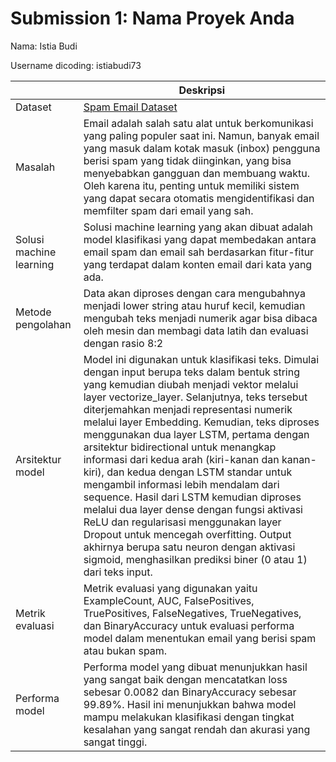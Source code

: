 # Submission 1: Nama Proyek Anda
Nama: Istia Budi

Username dicoding: istiabudi73

| | Deskripsi |
| ----------- | ----------- |
| Dataset | [Spam Email Dataset](https://www.kaggle.com/datasets/jackksoncsie/spam-email-dataset) |
| Masalah |	Email adalah salah satu alat untuk berkomunikasi yang paling populer saat ini. Namun, banyak email yang masuk dalam kotak masuk (inbox) pengguna berisi spam yang tidak diinginkan, yang bisa menyebabkan gangguan dan membuang waktu. Oleh karena itu, penting untuk memiliki sistem yang dapat secara otomatis mengidentifikasi dan memfilter spam dari email yang sah.|
| Solusi machine learning | Solusi machine learning yang akan dibuat adalah model klasifikasi yang dapat membedakan antara email spam dan email sah berdasarkan fitur-fitur yang terdapat dalam konten email dari kata yang ada.|
| Metode pengolahan | Data akan diproses dengan cara mengubahnya menjadi lower string atau huruf kecil, kemudian mengubah teks menjadi numerik agar bisa dibaca oleh mesin dan membagi data latih dan evaluasi dengan rasio 8:2|
| Arsitektur model | Model ini digunakan untuk klasifikasi teks. Dimulai dengan input berupa teks dalam bentuk string yang kemudian diubah menjadi vektor melalui layer vectorize_layer. Selanjutnya, teks tersebut diterjemahkan menjadi representasi numerik melalui layer Embedding. Kemudian, teks diproses menggunakan dua layer LSTM, pertama dengan arsitektur bidirectional untuk menangkap informasi dari kedua arah (kiri-kanan dan kanan-kiri), dan kedua dengan LSTM standar untuk mengambil informasi lebih mendalam dari sequence. Hasil dari LSTM kemudian diproses melalui dua layer dense dengan fungsi aktivasi ReLU dan regularisasi menggunakan layer Dropout untuk mencegah overfitting. Output akhirnya berupa satu neuron dengan aktivasi sigmoid, menghasilkan prediksi biner (0 atau 1) dari teks input. |
| Metrik evaluasi | Metrik evaluasi yang digunakan yaitu ExampleCount, AUC, FalsePositives, TruePositives, FalseNegatives, TrueNegatives, dan BinaryAccuracy untuk evaluasi performa model dalam menentukan email yang berisi spam atau bukan spam. |
| Performa model | Performa model yang dibuat menunjukkan hasil yang sangat baik dengan mencatatkan loss sebesar 0.0082 dan BinaryAccuracy sebesar 99.89%. Hasil ini menunjukkan bahwa model mampu melakukan klasifikasi dengan tingkat kesalahan yang sangat rendah dan akurasi yang sangat tinggi.|
